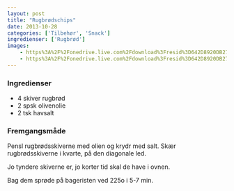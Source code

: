 ```yaml
---
layout: post
title: "Rugbrødschips"
date: 2013-10-28
categories: ['Tilbehør', 'Snack']
ingredienser: ['Rugbrød']
images:
    - https%3A%2F%2Fonedrive.live.com%2Fdownload%3Fresid%3D642D8920DB2784EE!223486
    - https%3A%2F%2Fonedrive.live.com%2Fdownload%3Fresid%3D642D8920DB2784EE!223487
---
```


### Ingredienser
-   4 skiver rugbrød
-   2 spsk olivenolie
-   2 tsk havsalt

### Fremgangsmåde
Pensl rugbrødsskiverne med olien og krydr med salt. Skær rugbrødsskiverne i kvarte, på den diagonale led.  

Jo tyndere skiverne er, jo korter tid skal de have i ovnen.

Bag dem sprøde på bageristen ved 225o i 5-7 min.
